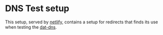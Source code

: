 # DNS Test setup

This setup, served by [netlify](https://netlify.com), contains a setup for redirects that finds its
use when testing the [dat-dns](https://npmjs.com/dat-dns).

